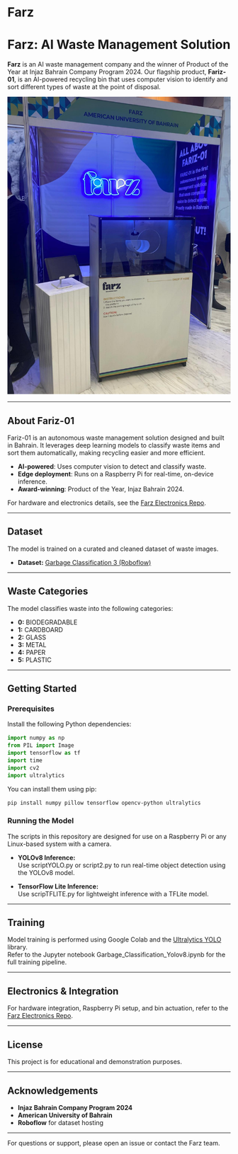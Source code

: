 # Farz

# Farz: AI Waste Management Solution

**Farz** is an AI waste management company and the winner of Product of the Year at Injaz Bahrain Company Program 2024. Our flagship product, **Fariz-01**, is an AI-powered recycling bin that uses computer vision to identify and sort different types of waste at the point of disposal.

![Fariz-01 at Injaz Bahrain](./resources/farz.jpeg)

---

## About Fariz-01

Fariz-01 is an autonomous waste management solution designed and built in Bahrain. It leverages deep learning models to classify waste items and sort them automatically, making recycling easier and more efficient.

- **AI-powered**: Uses computer vision to detect and classify waste.
- **Edge deployment**: Runs on a Raspberry Pi for real-time, on-device inference.
- **Award-winning**: Product of the Year, Injaz Bahrain 2024.

For hardware and electronics details, see the [Farz Electronics Repo](https://github.com/imrun10/farz).

---

## Dataset

The model is trained on a curated and cleaned dataset of waste images.  
- **Dataset:** [Garbage Classification 3 (Roboflow)](https://universe.roboflow.com/material-identification/garbage-classification-3/dataset/2)

---

## Waste Categories

The model classifies waste into the following categories:
- **0:** BIODEGRADABLE
- **1:** CARDBOARD
- **2:** GLASS
- **3:** METAL
- **4:** PAPER
- **5:** PLASTIC

---

## Getting Started

### Prerequisites

Install the following Python dependencies:

```python
import numpy as np
from PIL import Image
import tensorflow as tf
import time
import cv2
import ultralytics
```

You can install them using pip:

```sh
pip install numpy pillow tensorflow opencv-python ultralytics
```

### Running the Model

The scripts in this repository are designed for use on a Raspberry Pi or any Linux-based system with a camera.

- **YOLOv8 Inference:**  
  Use scriptYOLO.py or script2.py to run real-time object detection using the YOLOv8 model.

- **TensorFlow Lite Inference:**  
  Use scripTFLITE.py for lightweight inference with a TFLite model.

---

## Training

Model training is performed using Google Colab and the [Ultralytics YOLO](https://docs.ultralytics.com/) library.  
Refer to the Jupyter notebook Garbage_Classification_Yolov8.ipynb for the full training pipeline.

---

## Electronics & Integration

For hardware integration, Raspberry Pi setup, and bin actuation, refer to the [Farz Electronics Repo](https://github.com/imrun10/farz).

---

## License

This project is for educational and demonstration purposes.

---

## Acknowledgements

- **Injaz Bahrain Company Program 2024**
- **American University of Bahrain**
- **Roboflow** for dataset hosting

---

For questions or support, please open an issue or contact the Farz team.
